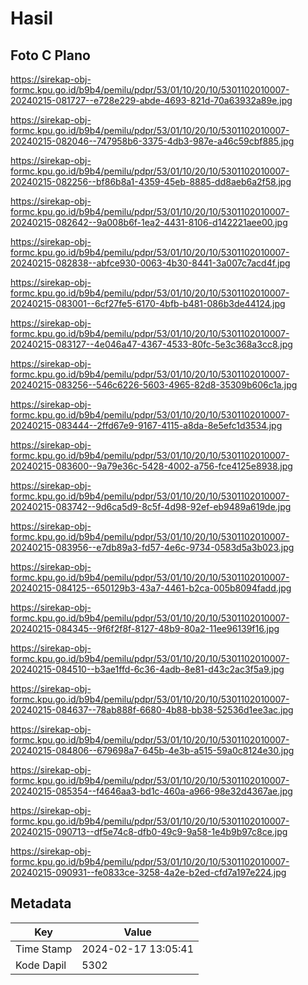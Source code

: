 # Hasil

## Foto C Plano

https://sirekap-obj-formc.kpu.go.id/b9b4/pemilu/pdpr/53/01/10/20/10/5301102010007-20240215-081727--e728e229-abde-4693-821d-70a63932a89e.jpg

https://sirekap-obj-formc.kpu.go.id/b9b4/pemilu/pdpr/53/01/10/20/10/5301102010007-20240215-082046--747958b6-3375-4db3-987e-a46c59cbf885.jpg

https://sirekap-obj-formc.kpu.go.id/b9b4/pemilu/pdpr/53/01/10/20/10/5301102010007-20240215-082256--bf86b8a1-4359-45eb-8885-dd8aeb6a2f58.jpg

https://sirekap-obj-formc.kpu.go.id/b9b4/pemilu/pdpr/53/01/10/20/10/5301102010007-20240215-082642--9a008b6f-1ea2-4431-8106-d142221aee00.jpg

https://sirekap-obj-formc.kpu.go.id/b9b4/pemilu/pdpr/53/01/10/20/10/5301102010007-20240215-082838--abfce930-0063-4b30-8441-3a007c7acd4f.jpg

https://sirekap-obj-formc.kpu.go.id/b9b4/pemilu/pdpr/53/01/10/20/10/5301102010007-20240215-083001--6cf27fe5-6170-4bfb-b481-086b3de44124.jpg

https://sirekap-obj-formc.kpu.go.id/b9b4/pemilu/pdpr/53/01/10/20/10/5301102010007-20240215-083127--4e046a47-4367-4533-80fc-5e3c368a3cc8.jpg

https://sirekap-obj-formc.kpu.go.id/b9b4/pemilu/pdpr/53/01/10/20/10/5301102010007-20240215-083256--546c6226-5603-4965-82d8-35309b606c1a.jpg

https://sirekap-obj-formc.kpu.go.id/b9b4/pemilu/pdpr/53/01/10/20/10/5301102010007-20240215-083444--2ffd67e9-9167-4115-a8da-8e5efc1d3534.jpg

https://sirekap-obj-formc.kpu.go.id/b9b4/pemilu/pdpr/53/01/10/20/10/5301102010007-20240215-083600--9a79e36c-5428-4002-a756-fce4125e8938.jpg

https://sirekap-obj-formc.kpu.go.id/b9b4/pemilu/pdpr/53/01/10/20/10/5301102010007-20240215-083742--9d6ca5d9-8c5f-4d98-92ef-eb9489a619de.jpg

https://sirekap-obj-formc.kpu.go.id/b9b4/pemilu/pdpr/53/01/10/20/10/5301102010007-20240215-083956--e7db89a3-fd57-4e6c-9734-0583d5a3b023.jpg

https://sirekap-obj-formc.kpu.go.id/b9b4/pemilu/pdpr/53/01/10/20/10/5301102010007-20240215-084125--650129b3-43a7-4461-b2ca-005b8094fadd.jpg

https://sirekap-obj-formc.kpu.go.id/b9b4/pemilu/pdpr/53/01/10/20/10/5301102010007-20240215-084345--9f6f2f8f-8127-48b9-80a2-11ee96139f16.jpg

https://sirekap-obj-formc.kpu.go.id/b9b4/pemilu/pdpr/53/01/10/20/10/5301102010007-20240215-084510--b3ae1ffd-6c36-4adb-8e81-d43c2ac3f5a9.jpg

https://sirekap-obj-formc.kpu.go.id/b9b4/pemilu/pdpr/53/01/10/20/10/5301102010007-20240215-084637--78ab888f-6680-4b88-bb38-52536d1ee3ac.jpg

https://sirekap-obj-formc.kpu.go.id/b9b4/pemilu/pdpr/53/01/10/20/10/5301102010007-20240215-084806--679698a7-645b-4e3b-a515-59a0c8124e30.jpg

https://sirekap-obj-formc.kpu.go.id/b9b4/pemilu/pdpr/53/01/10/20/10/5301102010007-20240215-085354--f4646aa3-bd1c-460a-a966-98e32d4367ae.jpg

https://sirekap-obj-formc.kpu.go.id/b9b4/pemilu/pdpr/53/01/10/20/10/5301102010007-20240215-090713--df5e74c8-dfb0-49c9-9a58-1e4b9b97c8ce.jpg

https://sirekap-obj-formc.kpu.go.id/b9b4/pemilu/pdpr/53/01/10/20/10/5301102010007-20240215-090931--fe0833ce-3258-4a2e-b2ed-cfd7a197e224.jpg


## Metadata

| Key        | Value               |
| ---------- | ------------------- |
| Time Stamp | 2024-02-17 13:05:41 |
| Kode Dapil | 5302                |



